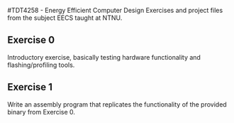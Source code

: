 #TDT4258 - Energy Efficient Computer Design
Exercises and project files from the subject EECS taught at NTNU.

## Exercise 0

Introductory exercise, basically testing hardware functionality and flashing/profiling tools.

## Exercise 1

Write an assembly program that replicates the functionality of the provided binary from Exercise 0.
